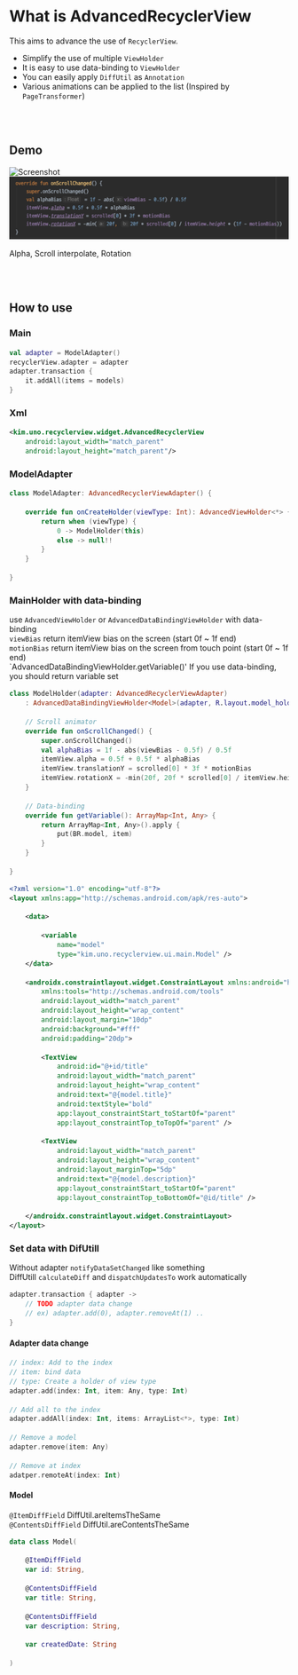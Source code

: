 # What is AdvancedRecyclerView

This aims to advance the use of `RecyclerView`.

* Simplify the use of multiple `ViewHolder`
* It is easy to use data-binding to `ViewHolder`
* You can easily apply `DiffUtil` as `Annotation`
* Various animations can be applied to the list (Inspired by `PageTransformer`)

<br/><br/>

## Demo

![Screenshot](https://github.com/ikmuwn/AdvancedRecyclerView/raw/master/Screenshot.gif)
![Screenshot](https://github.com/ikmuwn/AdvancedRecyclerView/raw/master/Screenshot-scroll-changed.png)

Alpha, Scroll interpolate, Rotation

<br/><br/>

## How to use

### Main
```kotlin
val adapter = ModelAdapter()
recyclerView.adapter = adapter
adapter.transaction {
    it.addAll(items = models)
}
```

### Xml
```xml
<kim.uno.recyclerview.widget.AdvancedRecyclerView
    android:layout_width="match_parent"
    android:layout_height="match_parent"/>
```

### ModelAdapter
```kotlin
class ModelAdapter: AdvancedRecyclerViewAdapter() {

    override fun onCreateHolder(viewType: Int): AdvancedViewHolder<*> {
        return when (viewType) {
            0 -> ModelHolder(this)
            else -> null!!
        }
    }

}
```

### MainHolder with data-binding

use `AdvancedViewHolder` or `AdvancedDataBindingViewHolder` with data-binding <br/>
`viewBias` return itemView bias on the screen (start 0f ~ 1f end) <br/>
`motionBias` return itemView bias on the screen from touch point (start 0f ~ 1f end) <br/>
`AdvancedDataBindingViewHolder.getVariable()' If you use data-binding, you should return variable set

```kotlin
class ModelHolder(adapter: AdvancedRecyclerViewAdapter)
    : AdvancedDataBindingViewHolder<Model>(adapter, R.layout.model_holder) {

    // Scroll animator
    override fun onScrollChanged() {
        super.onScrollChanged()
        val alphaBias = 1f - abs(viewBias - 0.5f) / 0.5f
        itemView.alpha = 0.5f + 0.5f * alphaBias
        itemView.translationY = scrolled[0] * 3f * motionBias
        itemView.rotationX = -min(20f, 20f * scrolled[0] / itemView.height * (1f - motionBias))
    }

    // Data-binding
    override fun getVariable(): ArrayMap<Int, Any> {
        return ArrayMap<Int, Any>().apply {
            put(BR.model, item)
        }
    }

}
```

```xml
<?xml version="1.0" encoding="utf-8"?>
<layout xmlns:app="http://schemas.android.com/apk/res-auto">

    <data>

        <variable
            name="model"
            type="kim.uno.recyclerview.ui.main.Model" />
    </data>

    <androidx.constraintlayout.widget.ConstraintLayout xmlns:android="http://schemas.android.com/apk/res/android"
        xmlns:tools="http://schemas.android.com/tools"
        android:layout_width="match_parent"
        android:layout_height="wrap_content"
        android:layout_margin="10dp"
        android:background="#fff"
        android:padding="20dp">

        <TextView
            android:id="@+id/title"
            android:layout_width="match_parent"
            android:layout_height="wrap_content"
            android:text="@{model.title}"
            android:textStyle="bold"
            app:layout_constraintStart_toStartOf="parent"
            app:layout_constraintTop_toTopOf="parent" />

        <TextView
            android:layout_width="match_parent"
            android:layout_height="wrap_content"
            android:layout_marginTop="5dp"
            android:text="@{model.description}"
            app:layout_constraintStart_toStartOf="parent"
            app:layout_constraintTop_toBottomOf="@id/title" />

    </androidx.constraintlayout.widget.ConstraintLayout>
</layout>
```

### Set data with DifUtill

Without adapter `notifyDataSetChanged` like something <br/>
DiffUtill `calculateDiff` and `dispatchUpdatesTo` work automatically

```kotlin
adapter.transaction { adapter ->
    // TODO adapter data change
    // ex) adapter.add(0), adapter.removeAt(1) ..
}
```

#### Adapter data change

```kotlin
// index: Add to the index
// item: bind data
// type: Create a holder of view type
adapter.add(index: Int, item: Any, type: Int)

// Add all to the index
adapter.addAll(index: Int, items: ArrayList<*>, type: Int)

// Remove a model
adapter.remove(item: Any)

// Remove at index
adatper.remoteAt(index: Int)
```

#### Model

`@ItemDiffField` DiffUtil.areItemsTheSame <br/>
`@ContentsDiffField` DiffUtil.areContentsTheSame

```kotlin
data class Model(

    @ItemDiffField
    var id: String,

    @ContentsDiffField
    var title: String,

    @ContentsDiffField
    var description: String,

    var createdDate: String

)
```